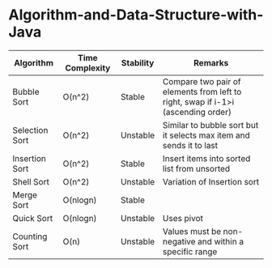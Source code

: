 # Algorithm-and-Data-Structure-with-Java

Algorithm            | Time Complexity | Stability	 | Remarks
-------------------- | --------------- | ----------- | ---------
Bubble Sort          | O(n^2)          | Stable 	 | Compare two pair of elements from left to right, swap if i-1>i (ascending order)
Selection Sort		 | O(n^2)          | Unstable 	 | Similar to bubble sort but it selects max item and sends it to last
Insertion Sort		 | O(n^2)          | Stable		 | Insert items into sorted list from unsorted
Shell Sort			 | O(n^2)		   | Unstable	 | Variation of Insertion sort
Merge Sort 			 | O(nlogn)		   | Stable		 | 
Quick Sort 			 | O(nlogn)		   | Unstable	 | Uses pivot
Counting Sort 		 | O(n)			   | Unstable	 | Values must be non-negative and within a specific range